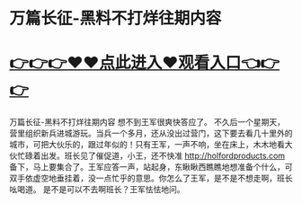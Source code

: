 # 万篇长征-黑料不打烊往期内容

# <a href="https://github.com/bitezs/bite/issues/1">👉👉👉♥♥点此进入♥观看入口👈👉👉</a>

万篇长征-黑料不打烊往期内容
想不到王军很爽快答应了。
不久后一个星期天，营里组织新兵进城游玩。当兵一个多月，还从没出过营门，这下要去看几十里外的城市，可把大伙乐的，跟过年似的！只有王军，一声不响，坐在床上，木木地看大伙忙碌着出发。班长见了催促道，小王，还不快准
http://holfordproducts.com
备下，马上要集合了。王军应答一声，站起身，东瞅瞅西瞧瞧地想准备个什么，可双手依虚空地垂挂着，没一点忙乎的意思。你怎么了王军，是不是不想走啊，班长吆喝道。
是不是可以不去啊班长？王军怯怯地问。
